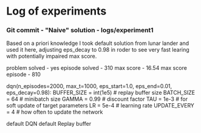 # Log of experiments


### Git commit - "Naive" solution - logs/experiment1
Based on a priori knowledge I took default solution from lunar lander and used it here, adjusting eps_decay to 0.98 in roder to see  very fast learing with potentially impaired max score.

problem solved - yes
episode solved - 310
max score - 16.54
max score episode - 810


dqn(n_episodes=2000, max_t=1000, eps_start=1.0, eps_end=0.01, eps_decay=0.98):
BUFFER_SIZE = int(1e5)  # replay buffer size
BATCH_SIZE = 64         # minibatch size
GAMMA = 0.99            # discount factor
TAU = 1e-3              # for soft update of target parameters
LR = 5e-4               # learning rate 
UPDATE_EVERY = 4        # how often to update the network

default DQN
default Replay buffer